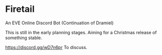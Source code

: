 # Firetail
An EVE Online Discord Bot (Continuation of Dramiel)


This is still in the early planning stages. Aiming for a Christmas release of something stable.



https://discord.gg/wD7n6pr To discuss.

